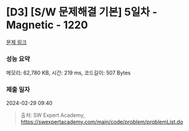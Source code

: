 # [D3] [S/W 문제해결 기본] 5일차 - Magnetic - 1220 

[문제 링크](https://swexpertacademy.com/main/code/problem/problemDetail.do?contestProbId=AV14hwZqABsCFAYD) 

### 성능 요약

메모리: 62,780 KB, 시간: 219 ms, 코드길이: 507 Bytes

### 제출 일자

2024-02-29 09:40



> 출처: SW Expert Academy, https://swexpertacademy.com/main/code/problem/problemList.do